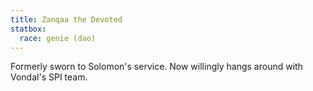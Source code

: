 ```yaml
---
title: Zanqaa the Devoted
statbox:
  race: genie (dao)
---
```


Formerly sworn to Solomon's service. Now willingly hangs around with Vondal's SPI team.
